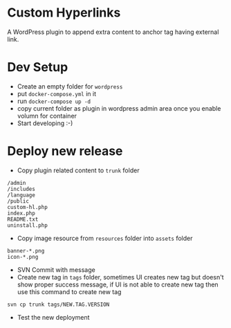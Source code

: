 # Custom Hyperlinks
A WordPress plugin to append extra content to anchor tag having external link.

# Dev Setup
- Create an empty folder for `wordpress`
- put `docker-compose.yml` in it
- run `docker-compose up -d`
- copy current folder as plugin in wordpress admin area once you enable volumn for container
- Start developing :-)

# Deploy new release
- Copy plugin related content to `trunk` folder
```
/admin
/includes
/language
/public
custom-hl.php
index.php
README.txt
uninstall.php
```
- Copy image resource from `resources` folder into `assets` folder
```
banner-*.png
icon-*.png
```
- SVN Commit with message
- Create new tag in `tags` folder, sometimes UI creates new tag but doesn't show proper success message, if UI is not able to create new tag then use this command to create new tag
```
svn cp trunk tags/NEW.TAG.VERSION
```
- Test the new deployment